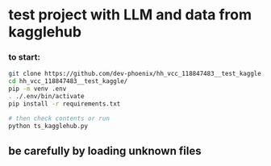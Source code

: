 # test project with LLM and data from kagglehub

### to start:
```sh
git clone https://github.com/dev-phoenix/hh_vcc_118847483__test_kaggle.git
cd hh_vcc_118847483__test_kaggle/
pip -m venv .env
. ./.env/bin/activate
pip install -r requirements.txt

# then check contents or run
python ts_kagglehub.py
```

## be carefully by loading unknown files